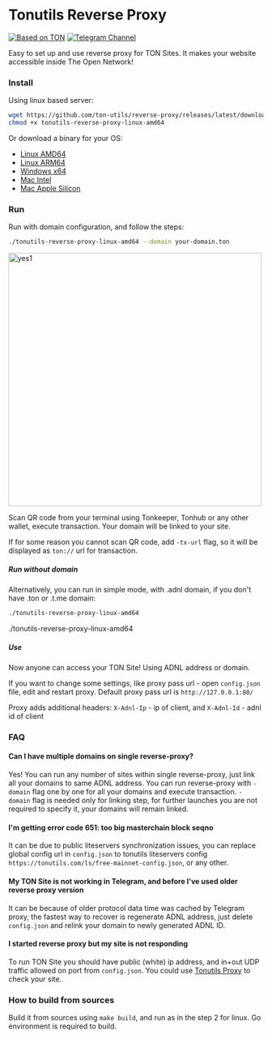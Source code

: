 # Tonutils Reverse Proxy

[![Based on TON][ton-svg]][ton]
[![Telegram Channel][tgc-svg]][tg-channel]

Easy to set up and use reverse proxy for TON Sites.
It makes your website accessible inside The Open Network!

### Install

Using linux based server:
```sh
wget https://github.com/ton-utils/reverse-proxy/releases/latest/download/tonutils-reverse-proxy-linux-amd64
chmod +x tonutils-reverse-proxy-linux-amd64
```

Or download a binary for your OS:
   * [Linux AMD64](https://github.com/ton-utils/reverse-proxy/releases/latest/download/tonutils-reverse-proxy-linux-amd64)
   * [Linux ARM64](https://github.com/ton-utils/reverse-proxy/releases/latest/download/tonutils-reverse-proxy-linux-arm64)
   * [Windows x64](https://github.com/ton-utils/reverse-proxy/releases/latest/download/tonutils-reverse-proxy-windows-x64.exe)
   * [Mac Intel](https://github.com/ton-utils/reverse-proxy/releases/latest/download/tonutils-reverse-proxy-mac-amd64)
   * [Mac Apple Silicon](https://github.com/ton-utils/reverse-proxy/releases/latest/download/tonutils-reverse-proxy-mac-arm64) 

### Run

Run with domain configuration, and follow the steps:

```sh
./tonutils-reverse-proxy-linux-amd64 --domain your-domain.ton 
```

<img width="500" alt="yes1" src="https://user-images.githubusercontent.com/9332353/210967656-182b0d0f-6954-49c9-bf8a-40f5b4a61aa7.png">

Scan QR code from your terminal using Tonkeeper, Tonhub or any other wallet, execute transaction. Your domain will be linked to your site. 

If for some reason you cannot scan QR code, add `-tx-url` flag, so it will be displayed as `ton://` url for transaction.

##### Run without domain

Alternatively, you can run in simple mode, with .adnl domain, if you don't have .ton or .t.me domain:

```sh
./tonutils-reverse-proxy-linux-amd64
```
./tonutils-reverse-proxy-linux-amd64
##### Use

Now anyone can access your TON Site! Using ADNL address or domain. 

If you want to change some settings, like proxy pass url - open `config.json` file, edit and restart proxy. Default proxy pass url is `http://127.0.0.1:80/`

Proxy adds additional headers:
`X-Adnl-Ip` - ip of client, and `X-Adnl-Id` - adnl id of client

### FAQ

#### Can I have multiple domains on single reverse-proxy?

Yes! You can run any number of sites within single reverse-proxy, just link all your domains to same ADNL address. 
You can run reverse-proxy with `-domain` flag one by one for all your domains and execute transaction. `-domain` flag is needed only for linking step, for further launches you are not required to specify it, your domains will remain linked.

#### I'm getting error code 651: too big masterchain block seqno

It can be due to public liteservers synchronization issues, you can replace global config url in `config.json` to tonutils liteservers config `https://tonutils.com/ls/free-mainnet-config.json`, or any other.

#### My TON Site is not working in Telegram, and before I've used older reverse proxy version

It can be because of older protocol data time was cached by Telegram proxy, the fastest way to recover is regenerate ADNL address, just delete `config.json` and relink your domain to newly generated ADNL ID.

#### I started reverse proxy but my site is not responding

To run TON Site you should have public (white) ip address, and in+out UDP traffic allowed on port from `config.json`. You could use [Tonutils Proxy](https://github.com/xssnick/Tonutils-Proxy) to check your site.

### How to build from sources

Build it from sources using `make build`, and run as in the step 2 for linux. Go environment is required to build.

<!-- Badges -->
[ton-svg]: https://img.shields.io/badge/Based%20on-TON-blue
[tgc-svg]: https://img.shields.io/badge/Telegram%20-Subscribe-24A1DE

[ton]: https://ton.org
[tg-channel]: https://t.me/tonutilsnews
